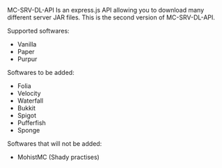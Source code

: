 MC-SRV-DL-API Is an express.js API allowing you to download many different server JAR files.
This is the second version of MC-SRV-DL-API. 

Supported softwares:

- Vanilla
- Paper
- Purpur

Softwares to be added:

- Folia
- Velocity
- Waterfall
- Bukkit
- Spigot
- Pufferfish
- Sponge

Softwares that will not be added:

- MohistMC (Shady practises)